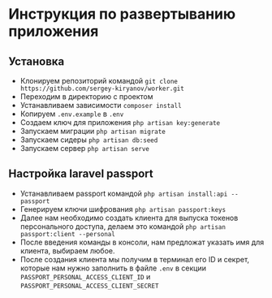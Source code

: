 # Инструкция по развертыванию приложения

## Установка

* Клонируем репозиторий командой `git clone https://github.com/sergey-kiryanov/worker.git`
* Переходим в директорию с проектом
* Устанавливаем зависимости `composer install`
* Копируем `.env.example` в `.env`
* Создаем ключ для приложения `php artisan key:generate`
* Запускаем миграции `php artisan migrate`
* Запускаем сидеры `php artisan db:seed`
* Запускаем сервер `php artisan serve`

## Настройка laravel passport

* Устанавливаем passport командой `php artisan install:api --passport`
* Генерируем ключи шифрования `php artisan passport:keys`
* Далее нам необходимо создать клиента для выпуска токенов персонального доступа, делаем это командой `php artisan passport:client --personal`
* После введения команды в консоли, нам предложат указать имя для клиента, выбираем любое.
* После создания клиента мы получим в терминал его ID и секрет, которые нам нужно заполнить в файле `.env` в секции `PASSPORT_PERSONAL_ACCESS_CLIENT_ID` и `PASSPORT_PERSONAL_ACCESS_CLIENT_SECRET`

